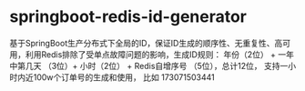 # springboot-redis-id-generator
基于SpringBoot生产分布式下全局的ID，保证ID生成的顺序性、无重复性、高可用，利用Redis排除了受单点故障问题的影响，生成ID规则： 年份（2位） +  一年中第几天 （3位）+ 小时（2位） + Redis自增序号 （5位），总计12位， 支持一小时内近100w个订单号的生成和使用， 比如 173071503441
